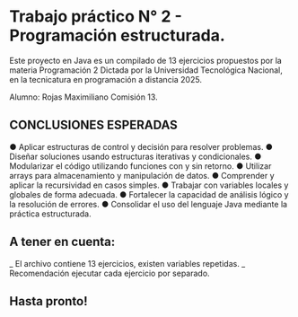 # Trabajo práctico N° 2 -  Programación estructurada.

Este proyecto en Java es un compilado de 13 ejercicios propuestos por la materia Programación 2
Dictada por la Universidad Tecnológica Nacional, en la tecnicatura en programación a distancia 2025.

Alumno: Rojas Maximiliano
Comisión 13.

## CONCLUSIONES ESPERADAS 
● Aplicar estructuras de control y decisión para resolver problemas. 
● Diseñar soluciones usando estructuras iterativas y condicionales. 
● Modularizar el código utilizando funciones con y sin retorno. 
● Utilizar arrays para almacenamiento y manipulación de datos. 
● Comprender y aplicar la recursividad en casos simples. 
● Trabajar con variables locales y globales de forma adecuada. 
● Fortalecer la capacidad de análisis lógico y la resolución de errores. 
● Consolidar el uso del lenguaje Java mediante la práctica estructurada.

## A tener en cuenta:
_ El archivo contiene 13 ejercicios, existen variables repetidas.
_ Recomendación ejecutar cada ejercicio por separado.

## Hasta pronto!